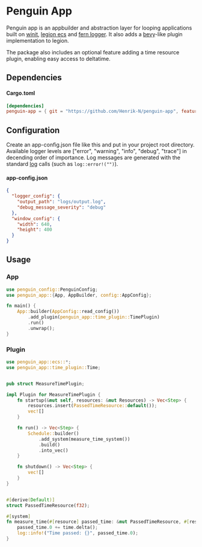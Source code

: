 # Penguin App

Penguin app is an appbuilder and abstraction layer for looping applications built on [winit](https://github.com/rust-windowing/winit), [legion ecs](https://github.com/amethyst/legion) and [fern logger](https://github.com/daboross/fern). It also adds a [bevy](https://github.com/bevyengine/bevy)-like plugin implementation to legion.

The package also includes an optional feature adding a time resource plugin, enabling easy access to deltatime.


## Dependencies
#### Cargo.toml
```toml
[dependencies]
penguin-app = { git = "https://github.com/Henrik-N/penguin-app", features = ["time-plugin"] }
```

## Configuration
Create an app-config.json file like this and put in your project root directory. Available logger levels are ["error", "warning", "info", "debug", "trace"] in decending order of importance. Log messages are generated with the standard [log](https://github.com/rust-lang/log) calls (such as ```log::error!("")```).

#### app-config.json

```json
{
  "logger_config": {
    "output_path": "logs/output.log",
    "debug_message_severity": "debug"
  },
  "window_config": {
    "width": 640,
    "height": 400
  }
}
```


## Usage
### App
```rust
use penguin_config::PenguinConfig;
use penguin_app::{App, AppBuilder, config::AppConfig};

fn main() {
    App::builder(AppConfig::read_config())
        .add_plugin(penguin_app::time_plugin::TimePlugin)
        .run()
        .unwrap();
}
```
### Plugin
```rust
use penguin_app::ecs::*;
use penguin_app::time_plugin::Time;


pub struct MeasureTimePlugin;

impl Plugin for MeasureTimePlugin {
    fn startup(&mut self, resources: &mut Resources) -> Vec<Step> {
        resources.insert(PassedTimeResource::default());
        vec![]
    }

    fn run() -> Vec<Step> {
        Schedule::builder()
            .add_system(measure_time_system())
            .build()
            .into_vec()
    }

    fn shutdown() -> Vec<Step> {
        vec![] 
    }
}


#[derive(Default)]
struct PassedTimeResource(f32);

#[system]
fn measure_time(#[resource] passed_time: &mut PassedTimeResource, #[resource] time: &Time) {
    passed_time.0 += time.delta();
    log::info!("Time passed: {}", passed_time.0);
}
```
